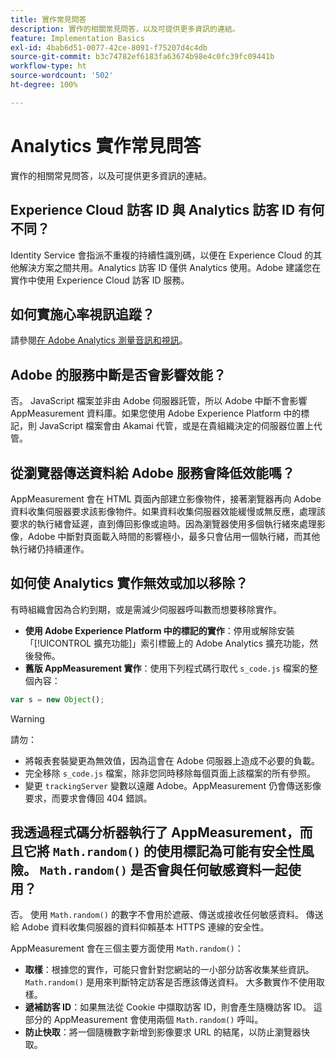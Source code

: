 ```yaml
---
title: 實作常見問答
description: 實作的相關常見問答，以及可提供更多資訊的連結。
feature: Implementation Basics
exl-id: 4bab6d51-0077-42ce-8091-f75207d4c4db
source-git-commit: b3c74782ef6183fa63674b98e4c0fc39fc09441b
workflow-type: ht
source-wordcount: '502'
ht-degree: 100%

---
```


# Analytics 實作常見問答

實作的相關常見問答，以及可提供更多資訊的連結。

## Experience Cloud 訪客 ID 與 Analytics 訪客 ID 有何不同？

Identity Service 會指派不重複的持續性識別碼，以便在 Experience Cloud 的其他解決方案之間共用。Analytics 訪客 ID 僅供 Analytics 使用。Adobe 建議您在實作中使用 Experience Cloud 訪客 ID 服務。

## 如何實施心率視訊追蹤？

請參閱[在 Adobe Analytics 測量音訊和視訊](https://experienceleague.adobe.com/docs/media-analytics/using/media-overview.html)。

## Adobe 的服務中斷是否會影響效能？

否。 JavaScript 檔案並非由 Adobe 伺服器託管，所以 Adobe 中斷不會影響 AppMeasurement 資料庫。如果您使用 Adobe Experience Platform 中的標記，則 JavaScript 檔案會由 Akamai 代管，或是在貴組織決定的伺服器位置上代管。

## 從瀏覽器傳送資料給 Adobe 服務會降低效能嗎？

AppMeasurement 會在 HTML 頁面內部建立影像物件，接著瀏覽器再向 Adobe 資料收集伺服器要求該影像物件。如果資料收集伺服器效能緩慢或無反應，處理該要求的執行緒會延遲，直到傳回影像或逾時。因為瀏覽器使用多個執行緒來處理影像，Adobe 中斷對頁面載入時間的影響極小，最多只會佔用一個執行緒，而其他執行緒仍持續運作。

## 如何使 Analytics 實作無效或加以移除？

有時組織會因為合約到期，或是需減少伺服器呼叫數而想要移除實作。

* **使用 Adobe Experience Platform 中的標記的實作**：停用或解除安裝「[!UICONTROL 擴充功能]」索引標籤上的 Adobe Analytics 擴充功能，然後發佈。
* **舊版 AppMeasurement 實作**：使用下列程式碼行取代 `s_code.js` 檔案的整個內容：

```js
var s = new Object();
```

>[!WARNING]
>
>請勿：
>
>* 將報表套裝變更為無效值，因為這會在 Adobe 伺服器上造成不必要的負載。
>* 完全移除 `s_code.js` 檔案，除非您同時移除每個頁面上該檔案的所有參照。
>* 變更 `trackingServer` 變數以遠離 Adobe。AppMeasurement 仍會傳送影像要求，而要求會傳回 404 錯誤。


## 我透過程式碼分析器執行了 AppMeasurement，而且它將 `Math.random()` 的使用標記為可能有安全性風險。 `Math.random()` 是否會與任何敏感資料一起使用？

否。 使用 `Math.random()` 的數字不會用於遮蔽、傳送或接收任何敏感資料。 傳送給 Adobe 資料收集伺服器的資料仰賴基本 HTTPS 連線的安全性。 <!-- AN-173590 -->

AppMeasurement 會在三個主要方面使用 `Math.random()`：

* **取樣**：根據您的實作，可能只會針對您網站的一小部分訪客收集某些資訊。 `Math.random()` 是用來判斷特定訪客是否應該傳送資料。 大多數實作不使用取樣。
* **遞補訪客 ID**：如果無法從 Cookie 中擷取訪客 ID，則會產生隨機訪客 ID。 這部分的 AppMeasurement 會使用兩個 `Math.random()` 呼叫。
* **防止快取**：將一個隨機數字新增到影像要求 URL 的結尾，以防止瀏覽器快取。
